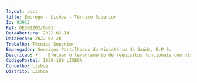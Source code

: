 ```yaml
--- 
layout: post
title: Emprego - Lisboa - Técnico Superior
Id: 93912
Ref: OE202202/0401
DataAbertura: 2022-02-14
DataFecho: 2022-02-28
Trabalho: Técnico Superior
Empregador: Serviços Partilhados do Ministério da Saúde, E.P.E.
Descricao: •	Efetuar o levantamento de requisitos funcionais com vista à conferência de novas áreas no CCMSNS •	Atuar como interveniente ativo no desenvolvimento de diversos projetos relacionados com a gestão de serviços TI •	Elaborar, automatizar e analisar indicadores de negócio e de atividade •	Acompanhar a implementação e monitorização mensal das áreas de conferência •	Fazer questionários para extração de dados necessários à análise do negócio •	Elaborar e atualizar documentação técnica e de negócio.
CodigoPostal: 1050-189 LISBOA
Concelho: Lisboa
Distrito: Lisboa
--- 
```

